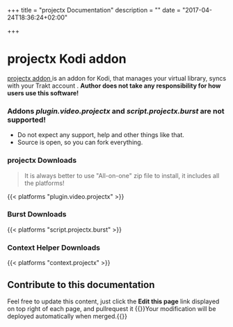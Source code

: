 +++
title = "projectx Documentation"
description = ""
date = "2017-04-24T18:36:24+02:00"

+++

# projectx Kodi addon
[projectx addon <i class='fab fa-github'></i>](https://github.com/elgatito/plugin.video.projectx) is an addon for Kodi, that manages your virtual library, syncs with your Trakt account . **Author does not take any responsibility for how users use this software!**

### Addons *plugin.video.projectx* and *script.projectx.burst* are not supported! 
* Do not expect any support, help and other things like that.
* Source is open, so you can fork everything.

### projectx Downloads

> It is always better to use "All-on-one" zip file to install, it includes all the platforms!

{{< platforms "plugin.video.projectx" >}}

### Burst Downloads

{{< platforms "script.projectx.burst" >}}

### Context Helper Downloads

{{< platforms "context.projectx" >}}

## Contribute to this documentation
Feel free to update this content, just click the **Edit this page** link displayed on top right of each page, and pullrequest it
{{<alert>}}Your modification will be deployed automatically when merged.{{</alert>}}
